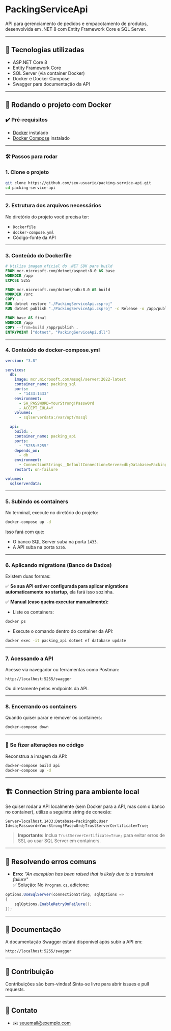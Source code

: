 # PackingServiceApi

API para gerenciamento de pedidos e empacotamento de produtos, desenvolvida em .NET 8 com Entity Framework Core e SQL Server.

---

## 🚀 Tecnologias utilizadas

- ASP.NET Core 8
- Entity Framework Core
- SQL Server (via container Docker)
- Docker e Docker Compose
- Swagger para documentação da API

---

## 🐳 Rodando o projeto com Docker

### ✔️ Pré-requisitos

- [Docker](https://docs.docker.com/get-docker/) instalado
- [Docker Compose](https://docs.docker.com/compose/install/) instalado

---

### 🛠️ Passos para rodar

### 1. Clone o projeto

```bash
git clone https://github.com/seu-usuario/packing-service-api.git
cd packing-service-api
```

---

### 2. Estrutura dos arquivos necessários

No diretório do projeto você precisa ter:

- `Dockerfile`
- `docker-compose.yml`
- Código-fonte da API

---

### 3. Conteúdo do Dockerfile

```dockerfile
# Utiliza imagem oficial do .NET SDK para build
FROM mcr.microsoft.com/dotnet/aspnet:8.0 AS base
WORKDIR /app
EXPOSE 5255

FROM mcr.microsoft.com/dotnet/sdk:8.0 AS build
WORKDIR /src
COPY . .
RUN dotnet restore "./PackingServiceApi.csproj"
RUN dotnet publish "./PackingServiceApi.csproj" -c Release -o /app/publish

FROM base AS final
WORKDIR /app
COPY --from=build /app/publish .
ENTRYPOINT ["dotnet", "PackingServiceApi.dll"]
```

---

### 4. Conteúdo do docker-compose.yml

```yaml
version: "3.8"

services:
  db:
    image: mcr.microsoft.com/mssql/server:2022-latest
    container_name: packing_sql
    ports:
      - "1433:1433"
    environment:
      - SA_PASSWORD=YourStrong!Passw0rd
      - ACCEPT_EULA=Y
    volumes:
      - sqlserverdata:/var/opt/mssql

  api:
    build: .
    container_name: packing_api
    ports:
      - "5255:5255"
    depends_on:
      - db
    environment:
      - ConnectionStrings__DefaultConnection=Server=db;Database=PackingDb;User Id=sa;Password=YourStrong!Passw0rd;
    restart: on-failure

volumes:
  sqlserverdata:
```

---

### 5. Subindo os containers

No terminal, execute no diretório do projeto:

```bash
docker-compose up -d
```

Isso fará com que:

- O banco SQL Server suba na porta `1433`.
- A API suba na porta `5255`.

---

### 6. Aplicando migrations (Banco de Dados)

Existem duas formas:

✅ **Se sua API estiver configurada para aplicar migrations automaticamente no startup**, ela fará isso sozinha.

✅ **Manual (caso queira executar manualmente):**

- Liste os containers:

```bash
docker ps
```

- Execute o comando dentro do container da API:

```bash
docker exec -it packing_api dotnet ef database update
```

---

### 7. Acessando a API

Acesse via navegador ou ferramentas como Postman:

```
http://localhost:5255/swagger
```

Ou diretamente pelos endpoints da API.

---

### 8. Encerrando os containers

Quando quiser parar e remover os containers:

```bash
docker-compose down
```

---

### 🔄 Se fizer alterações no código

Reconstrua a imagem da API:

```bash
docker-compose build api
docker-compose up -d
```

---

## 🏗️ Connection String para ambiente local

Se quiser rodar a API localmente (sem Docker para a API, mas com o banco no container), utilize a seguinte string de conexão:

```plaintext
Server=localhost,1433;Database=PackingDb;User Id=sa;Password=YourStrong!Passw0rd;TrustServerCertificate=True;
```

> **Importante:** Inclua `TrustServerCertificate=True;` para evitar erros de SSL ao usar SQL Server em containers.

---

## 🛑 Resolvendo erros comuns

- **Erro:** _"An exception has been raised that is likely due to a transient failure"_  
  ✅ Solução: No `Program.cs`, adicione:

```csharp
options.UseSqlServer(connectionString, sqlOptions =>
{
    sqlOptions.EnableRetryOnFailure();
});
```

---

## 📄 Documentação

A documentação Swagger estará disponível após subir a API em:

```
http://localhost:5255/swagger
```

---

## 🤝 Contribuição

Contribuições são bem-vindas! Sinta-se livre para abrir issues e pull requests.

---

## 📧 Contato

- ✉️ seuemail@exemplo.com
